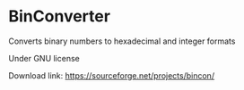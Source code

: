 # BinConverter
Converts binary numbers to hexadecimal and integer formats

Under GNU license

Download link: https://sourceforge.net/projects/bincon/
